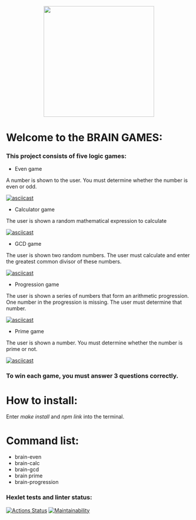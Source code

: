 <div align="center">
  <img src="https://www.ulemiste.ee/wordpress/wp-content/uploads/2016/11/Brain-Games-retail-logo-on-black-RGB-scaled.jpg" height="300"/>
</div>
<h1>Welcome to the BRAIN GAMES:</h1>

<h3>This project consists of five logic games:</h3>

- Even game

A number is shown to the user. You must determine whether the number is even or odd.

[![asciicast](https://asciinema.org/a/f7o78aOYPkXTOcSyXOJx2hPrs.png)](https://asciinema.org/a/f7o78aOYPkXTOcSyXOJx2hPrs?autoplay=1)


- Calculator game

The user is shown a random mathematical expression to calculate


[![asciicast](https://asciinema.org/a/w77lLUWmBixdRqYwkJCXwukRy.png)](https://asciinema.org/a/w77lLUWmBixdRqYwkJCXwukRy)

- GCD game

The user is shown two random numbers. The user must calculate and enter the greatest common divisor of these numbers.

[![asciicast](https://asciinema.org/a/m74m1YgxejX7gohFkfh2ulhPg.png)](https://asciinema.org/a/m74m1YgxejX7gohFkfh2ulhPg)

- Progression game

The user is shown a series of numbers that form an arithmetic progression. One number in the progression is missing. The user must determine that number.

[![asciicast](https://asciinema.org/a/i5Kx0Qbet5dFW8SJQzdjlTFUo.png)](https://asciinema.org/a/i5Kx0Qbet5dFW8SJQzdjlTFUo)


- Prime game

The user is shown a number. You must determine whether the number is prime or not.

[![asciicast](https://asciinema.org/a/0jOTQGZoCpaN55aWjuj7lg7uD.png)](https://asciinema.org/a/0jOTQGZoCpaN55aWjuj7lg7uD)


<h3>To win each game, you must answer 3 questions correctly.</h3>

<h1>How to install:</h1>

Enter *make install* and *npm link* into the terminal.


<h1>Command list:</h1>

- brain-even
- brain-calc
- brain-gcd
- brain prime
- brain-progression

### Hexlet tests and linter status:

[![Actions Status](https://github.com/altcunjs/frontend-project-44/workflows/hexlet-check/badge.svg)](https://github.com/altcunjs/frontend-project-44/actions)
[![Maintainability](https://api.codeclimate.com/v1/badges/1c333eafecc5c5d671e1/maintainability)](https://codeclimate.com/github/altcunjs/frontend-project-44/maintainability)










